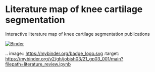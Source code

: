 # Literature map of knee cartilage segmentation

Interactive literature map of knee cartilage segmentation publications
 
 
[![Binder](https://mybinder.org/badge_logo.svg)](https://mybinder.org/v2/gh/jobish03/21_gp03_001/main?filepath=literature_review.ipynb)

.. image:: https://mybinder.org/badge_logo.svg
 :target: https://mybinder.org/v2/gh/jobish03/21_gp03_001/main?filepath=literature_review.ipynb

